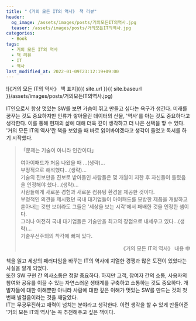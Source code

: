 ```yaml
---
title: "《거의 모든 IT의 역사》 책 리뷰"
header:
  og_image: /assets/images/posts/거의모든IT의역사.jpg
  teaser: /assets/images/posts/거의모든IT의역사.jpg
categories:
  - Book
tags:
  - 거의 모든 IT의 역사
  - 책 리뷰
  - IT
  - 역사
last_modified_at: 2022-01-09T23:12:19+09:00
---
```


![《거의 모든 IT의 역사》 책 표지]({{ site.url }}{{ site.baseurl }}/assets/images/posts/거의모든IT의역사.jpg)

IT인으로서 항상 멋있는 SW를 보면 가슴이 뛰고 만들고 싶다는 욕구가 생긴다. 미래를 꿈꾸는 것도 중요하지만 인류가 쌓아올린 데이터의 산물, '역사'를 아는 것도 중요하다고 생각한다. 이를 통해 현재의 삶에 대해 더욱 깊이 생각하고 더 나은 선택을 핳 수 있다. '거의 모든 IT의 역사'란 책을 보았을 때 바로 읽어봐야겠다고 생각이 들었고 독서를 하기 시작했다. 
  
> 「문제는 기술이 아니라 인간이다」  
>     
> 여아이패드가 처음 나왔을 때 ...(생략)...  
> 부정적으로 해석했다...(생략)...   
> 기술의 진보만을 진보로 받아들인 사람들은 몇 개월이 지한 후 자신들이 틀렸음을 인정해야 했다...(생략)...  
> 사람들에게 새로운 경험과 새로운 컴퓨팅 환경을 제공한 것이다.  
> 부정적인 의견을 제시했던 국내 대기업들이 아이패드를 모방한 제품을 개발하고 쏟아내는 것만 보더라도 그들은 '세상을 보는 시각'에서 패배한 것을 인정한 셈이다.  
> 그러나 여전히 국내 대기업들은 기술만을 최고의 장점으로 내세우고 있다...(생략)...  
> 기술우선주의의 착각에 빠져 있다.  
> 
> <div style="text-align: right">《거의 모든 IT의 역사》 내용 中</div>
  
책을 읽고 세상의 패러다임을 바꾸는 IT의 역사에 치열한 경쟁과 많은 도전이 있었다는 사실을 알게 되었다.  
또한 SW 구현 간 의사소통은 정말 중요하다. 하지만 고객, 참여자 간의 소통, 사용자의 참여와 공유를 이끌 수 있는 자연스러운 생태계를 구축하고 소통하는 것도 중요하다. 개발자들에 대한 이해뿐만 아니라 사람에 대한 깊은 이해가 멋있는 SW를 만드는 것의 첫 번째 발걸음이라는 것을 깨달았다.  
IT는 무궁무진하고 매력이 넘치는 분야라고 생각한다. 이런 생각을 할 수 있게 만들어준 '거의 모든 IT의 역사'는 꼭 추천해주고 싶은 책이다.  